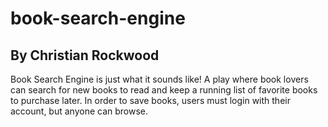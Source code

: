# book-search-engine

## By Christian Rockwood

Book Search Engine is just what it sounds like! A play where book lovers can search for new books to read and keep a running list of favorite books to purchase later. In order to save books, users must login with their account, but anyone can browse. 